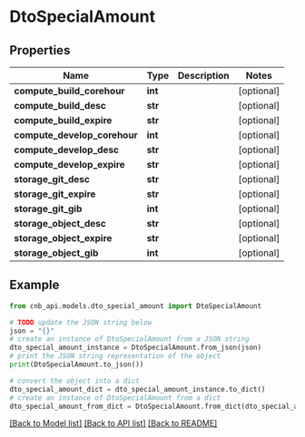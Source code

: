 # DtoSpecialAmount


## Properties

Name | Type | Description | Notes
------------ | ------------- | ------------- | -------------
**compute_build_corehour** | **int** |  | [optional] 
**compute_build_desc** | **str** |  | [optional] 
**compute_build_expire** | **str** |  | [optional] 
**compute_develop_corehour** | **int** |  | [optional] 
**compute_develop_desc** | **str** |  | [optional] 
**compute_develop_expire** | **str** |  | [optional] 
**storage_git_desc** | **str** |  | [optional] 
**storage_git_expire** | **str** |  | [optional] 
**storage_git_gib** | **int** |  | [optional] 
**storage_object_desc** | **str** |  | [optional] 
**storage_object_expire** | **str** |  | [optional] 
**storage_object_gib** | **int** |  | [optional] 

## Example

```python
from cnb_api.models.dto_special_amount import DtoSpecialAmount

# TODO update the JSON string below
json = "{}"
# create an instance of DtoSpecialAmount from a JSON string
dto_special_amount_instance = DtoSpecialAmount.from_json(json)
# print the JSON string representation of the object
print(DtoSpecialAmount.to_json())

# convert the object into a dict
dto_special_amount_dict = dto_special_amount_instance.to_dict()
# create an instance of DtoSpecialAmount from a dict
dto_special_amount_from_dict = DtoSpecialAmount.from_dict(dto_special_amount_dict)
```
[[Back to Model list]](../README.md#documentation-for-models) [[Back to API list]](../README.md#documentation-for-api-endpoints) [[Back to README]](../README.md)


